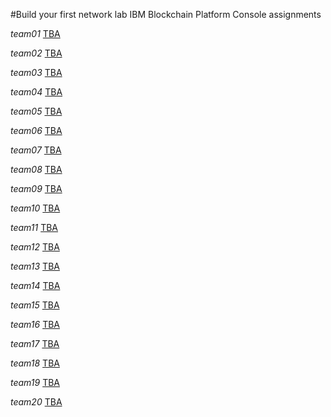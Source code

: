      
#Build your first network lab  IBM Blockchain Platform Console assignments

*team01* [TBA](https://workshop-01-ibp-console-console.apps.atsocpd3.dmz)

*team02* [TBA](https://workshop-02-ibp-console-console.apps.atsocpd3.dmz)

*team03* [TBA](https://workshop-03-ibp-console-console.apps.atsocpd3.dmz)

*team04* [TBA](https://workshop-04-ibp-console-console.apps.atsocpd3.dmz)

*team05* [TBA](https://workshop-05-ibp-console-console.apps.atsocpd3.dmz)

*team06* [TBA](https://workshop-06-ibp-console-console.apps.atsocpd3.dmz)

*team07* [TBA](https://workshop-07-ibp-console-console.apps.atsocpd3.dmz)

*team08* [TBA](https://workshop-08-ibp-console-console.apps.atsocpd3.dmz)

*team09* [TBA](https://workshop-09-ibp-console-console.apps.atsocpd3.dmz)

*team10* [TBA](https://workshop-10-ibp-console-console.apps.atsocpd3.dmz)

*team11* [TBA](https://workshop-11-ibp-console-console.apps.atsocpd3.dmz)

*team12* [TBA](https://workshop-12-ibp-console-console.apps.atsocpd3.dmz)

*team13* [TBA](https://workshop-13-ibp-console-console.apps.atsocpd3.dmz)

*team14* [TBA](https://workshop-14-ibp-console-console.apps.atsocpd3.dmz)

*team15* [TBA](https://workshop-15-ibp-console-console.apps.atsocpd3.dmz)

*team16* [TBA](https://workshop-16-ibp-console-console.apps.atsocpd3.dmz)

*team17* [TBA](https://workshop-17-ibp-console-console.apps.atsocpd3.dmz)

*team18* [TBA](https://workshop-18-ibp-console-console.apps.atsocpd3.dmz)

*team19* [TBA](https://workshop-19-ibp-console-console.apps.atsocpd3.dmz)

*team20* [TBA](https://workshop-20-ibp-console-console.apps.atsocpd3.dmz)


